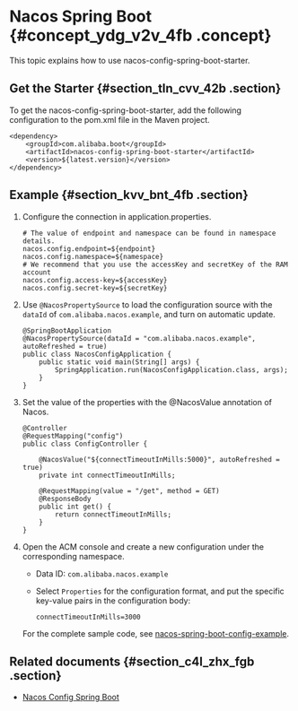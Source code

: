 # Nacos Spring Boot {#concept_ydg_v2v_4fb .concept}

This topic explains how to use nacos-config-spring-boot-starter.

## Get the Starter {#section_tln_cvv_42b .section}

To get the nacos-config-spring-boot-starter, add the following configuration to the pom.xml file in the Maven project.

```
<dependency>
    <groupId>com.alibaba.boot</groupId>
    <artifactId>nacos-config-spring-boot-starter</artifactId>
    <version>${latest.version}</version>
</dependency>
```

## Example {#section_kvv_bnt_4fb .section}

1.  Configure the connection in application.properties.

    ```
    # The value of endpoint and namespace can be found in namespace details.
    nacos.config.endpoint=${endpoint}
    nacos.config.namespace=${namespace}
    # We recommend that you use the accessKey and secretKey of the RAM account
    nacos.config.access-key=${accessKey}
    nacos.config.secret-key=${secretKey}
    
    ```

2.  Use `@NacosPropertySource` to load the configuration source with the `dataId` of `com.alibaba.nacos.example`, and turn on automatic update.

    ```
    @SpringBootApplication
    @NacosPropertySource(dataId = "com.alibaba.nacos.example", autoRefreshed = true)
    public class NacosConfigApplication {
        public static void main(String[] args) {
            SpringApplication.run(NacosConfigApplication.class, args);
        }
    }
    ```

3.  Set the value of the properties with the @NacosValue annotation of Nacos.

    ```
    @Controller
    @RequestMapping("config")
    public class ConfigController {
        
        @NacosValue("${connectTimeoutInMills:5000}", autoRefreshed = true)
        private int connectTimeoutInMills;
      
        @RequestMapping(value = "/get", method = GET)
        @ResponseBody
        public int get() {
            return connectTimeoutInMills;
        }
    }
    ```

4.  Open the ACM console and create a new configuration under the corresponding namespace.

    -   Data ID: `com.alibaba.nacos.example`

    -   Select `Properties` for the configuration format, and put the specific key-value pairs in the configuration body:

        ```
        connectTimeoutInMills=3000
        ```

    For the complete sample code, see [nacos-spring-boot-config-example](https://github.com/nacos-group/nacos-examples/tree/acm/nacos-spring-boot-example/nacos-spring-boot-config-example).


## Related documents {#section_c4l_zhx_fgb .section}

-    [Nacos Config Spring Boot](https://github.com/nacos-group/nacos-spring-boot-project/blob/master/NACOS-CONFIG-QUICK-START.md)


